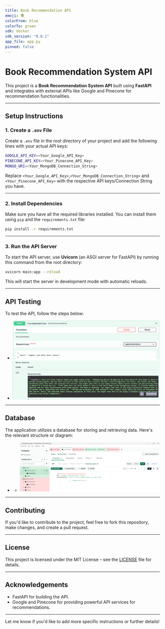 ```yaml
---
title: Book Recommendation API
emoji: 📚
colorFrom: blue
colorTo: green
sdk: docker
sdk_version: "0.0.1"
app_file: app.py
pinned: false
---
```

# **Book Recommendation System API**

This project is a **Book Recommendation System API** built using **FastAPI** and integrates with external APIs like Google and Pinecone for recommendation functionalities.

---

## **Setup Instructions**

### 1. **Create a `.env` File**

Create a `.env` file in the root directory of your project and add the following lines with your actual API keys:

```bash
GOOGLE_API_KEY=<Your_Google_API_Key>
PINECONE_API_KEY=<Your_Pinecone_API_Key>
MONGO_URI=<Your_MongoDB_Connection_String>
```

Replace `<Your_Google_API_Key>`,`<Your_MongoDB_Connection_String>` and `<Your_Pinecone_API_Key>`  with the respective API keys/Connection String  you have.

---

### 2. **Install Dependencies**

Make sure you have all the required libraries installed. You can install them using `pip` and the `requirements.txt` file:

```bash
pip install -r requirements.txt
```

---

### 3. **Run the API Server**

To start the API server, use **Uvicorn** (an ASGI server for FastAPI) by running this command from the root directory:

```bash
uvicorn main:app --reload
```

This will start the server in development mode with automatic reloads.

---

## **API Testing**

To test the API, follow the steps below:
- ![Query](./images/query.png)
- ![Response](./images/response.png)

---

## **Database**

The application utilizes a database for storing and retrieving data. Here's the relevant structure or diagram:
- - ![Database](./images/database.png)

---

## **Contributing**

If you'd like to contribute to the project, feel free to fork this repository, make changes, and create a pull request.

---

## **License**

This project is licensed under the MIT License – see the [LICENSE](LICENSE) file for details.

---

## **Acknowledgements**

- FastAPI for building the API.
- Google and Pinecone for providing powerful API services for recommendations.

---

Let me know if you'd like to add more specific instructions or further details!
